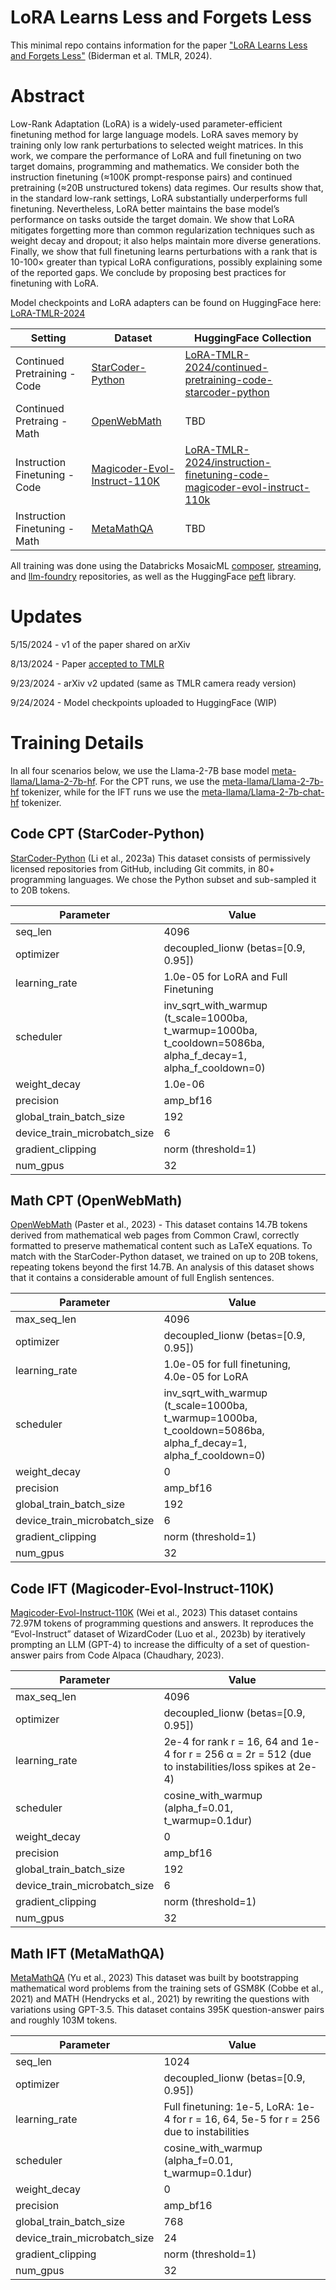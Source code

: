 # LoRA Learns Less and Forgets Less

This minimal repo contains information for the paper ["LoRA Learns Less and Forgets Less"](https://arxiv.org/abs/2405.09673) (Biderman et al. TMLR, 2024).


# Abstract

Low-Rank Adaptation (LoRA) is a widely-used parameter-efficient finetuning method for
large language models. LoRA saves memory by training only low rank perturbations to
selected weight matrices. In this work, we compare the performance of LoRA and full
finetuning on two target domains, programming and mathematics. We consider both the
instruction finetuning (≈100K prompt-response pairs) and continued pretraining (≈20B
unstructured tokens) data regimes. Our results show that, in the standard low-rank settings,
LoRA substantially underperforms full finetuning. Nevertheless, LoRA better maintains the
base model’s performance on tasks outside the target domain. We show that LoRA mitigates
forgetting more than common regularization techniques such as weight decay and dropout;
it also helps maintain more diverse generations. Finally, we show that full finetuning learns
perturbations with a rank that is 10-100× greater than typical LoRA configurations, possibly
explaining some of the reported gaps. We conclude by proposing best practices for finetuning
with LoRA.

Model checkpoints and LoRA adapters can be found on HuggingFace here: [LoRA-TMLR-2024](https://huggingface.co/LoRA-TMLR-2024)


| Setting | Dataset | HuggingFace Collection |
| --------| ------| ------ |
| Continued Pretraining - Code | [StarCoder-Python](https://huggingface.co/datasets/bigcode/starcoderdata) | [LoRA-TMLR-2024/continued-pretraining-code-starcoder-python](https://huggingface.co/collections/LoRA-TMLR-2024/continued-pretraining-code-starcoder-python-66f22ce3b26f416f21f58142) |
| Continued Pretraing - Math | [OpenWebMath](https://huggingface.co/datasets/open-web-math/open-web-math) | TBD |
| Instruction Finetuning - Code | [Magicoder-Evol-Instruct-110K](https://huggingface.co/datasets/ise-uiuc/Magicoder-Evol-Instruct-110K)| [LoRA-TMLR-2024/instruction-finetuning-code-magicoder-evol-instruct-110k](https://huggingface.co/collections/LoRA-TMLR-2024/instruction-finetuning-code-magicoder-evol-instruct-110k-66f224a800152f31e4942a3b) |
| Instruction Finetuning - Math | [MetaMathQA](https://huggingface.co/datasets/meta-math/MetaMathQA) | TBD |

All training was done using the Databricks MosaicML
[composer](https://github.com/mosaicml/composer), [streaming](https://github.com/mosaicml/streaming), and [llm-foundry](https://github.com/mosaicml/llm-foundry) repositories, as well as the HuggingFace [peft](https://huggingface.co/docs/peft/en/index) library.







# Updates

5/15/2024 - v1 of the paper shared on arXiv

8/13/2024 - Paper [accepted to TMLR](https://openreview.net/forum?id=aloEru2qCG)

9/23/2024 - arXiv v2 updated (same as TMLR camera ready version)

9/24/2024 - Model checkpoints uploaded to HuggingFace (WIP)

# Training Details


In all four scenarios below, we use the Llama-2-7B base model [meta-llama/Llama-2-7b-hf](https://huggingface.co/meta-llama/Llama-2-7b-hf). For
the CPT runs, we use the [meta-llama/Llama-2-7b-hf](https://huggingface.co/meta-llama/Llama-2-7b-hf) tokenizer, while for the IFT runs we use the
[meta-llama/Llama-2-7b-chat-hf](https://huggingface.co/meta-llama/Llama-2-7b-chat-hf) tokenizer.

## Code CPT (StarCoder-Python)

[StarCoder-Python](https://huggingface.co/datasets/bigcode/starcoderdata) (Li et al., 2023a) This dataset consists of permissively licensed repositories from GitHub, including Git commits, in 80+ programming languages. We chose the Python
subset and sub-sampled it to 20B tokens.

| Parameter                    | Value                                                                                   |
|------------------------------|-----------------------------------------------------------------------------------------|
| seq_len                      | 4096                                                                                    |
| optimizer                    | decoupled_lionw (betas=[0.9, 0.95])                                                     |
| learning_rate                | 1.0e-05 for LoRA and Full Finetuning                                                    |
| scheduler                    | inv_sqrt_with_warmup (t_scale=1000ba, t_warmup=1000ba, t_cooldown=5086ba, alpha_f_decay=1, alpha_f_cooldown=0) |
| weight_decay                 | 1.0e-06                                                                                 |
| precision                    | amp_bf16                                                                                |
| global_train_batch_size      | 192                                                                                     |
| device_train_microbatch_size | 6                                                                                       |
| gradient_clipping            | norm (threshold=1)                                                                      |
| num_gpus                     | 32                                                                                      |

## Math CPT (OpenWebMath)

[OpenWebMath](https://huggingface.co/datasets/open-web-math/open-web-math) (Paster et al., 2023) - This dataset contains 14.7B tokens derived from mathematical web pages from Common Crawl, correctly formatted to preserve mathematical content such as LaTeX equations. To match with the StarCoder-Python dataset, we trained on up to 20B tokens, repeating tokens beyond the first 14.7B. An analysis of this dataset shows that it contains a considerable amount of full English sentences.

| Parameter                    | Value                                                                                   |
|------------------------------|-----------------------------------------------------------------------------------------|
| max_seq_len                  | 4096                                                                                    |
| optimizer                    | decoupled_lionw (betas=[0.9, 0.95])                                                     |
| learning_rate                | 1.0e-05 for full finetuning, 4.0e-05 for LoRA                                           |
| scheduler                    | inv_sqrt_with_warmup (t_scale=1000ba, t_warmup=1000ba, t_cooldown=5086ba, alpha_f_decay=1, alpha_f_cooldown=0) |
| weight_decay                 | 0                                                                                       |
| precision                    | amp_bf16                                                                                |
| global_train_batch_size      | 192                                                                                     |
| device_train_microbatch_size | 6                                                                                       |
| gradient_clipping            | norm (threshold=1)                                                                      |
| num_gpus                     | 32                                                                                      |

## Code IFT (Magicoder-Evol-Instruct-110K)

[Magicoder-Evol-Instruct-110K](https://huggingface.co/datasets/ise-uiuc/Magicoder-Evol-Instruct-110K) (Wei et al., 2023) This dataset contains 72.97M tokens
of programming questions and answers. It reproduces the “Evol-Instruct” dataset of WizardCoder (Luo et al., 2023b) by iteratively prompting an LLM (GPT-4) to increase the difficulty of a set of question-answer pairs
from Code Alpaca (Chaudhary, 2023).

| Parameter                    | Value                                                                                   |
|------------------------------|-----------------------------------------------------------------------------------------|
| max_seq_len                  | 4096                                                                                    |
| optimizer                    | decoupled_lionw (betas=[0.9, 0.95])                                                     |
| learning_rate                | 2e-4 for rank r = 16, 64 and 1e-4 for r = 256 α = 2r = 512 (due to instabilities/loss spikes at 2e-4) |
| scheduler                    | cosine_with_warmup (alpha_f=0.01, t_warmup=0.1dur)                                      |
| weight_decay                 | 0                                                                                       |
| precision                    | amp_bf16                                                                                |
| global_train_batch_size      | 192                                                                                     |
| device_train_microbatch_size | 6                                                                                       |
| gradient_clipping            | norm (threshold=1)                                                                      |
| num_gpus                     | 32                                                                                      |

## Math IFT (MetaMathQA)

[MetaMathQA](https://huggingface.co/datasets/meta-math/MetaMathQA) (Yu et al., 2023) This dataset was built by bootstrapping mathematical
word problems from the training sets of GSM8K (Cobbe et al., 2021) and MATH (Hendrycks et al., 2021) by
rewriting the questions with variations using GPT-3.5. This dataset contains 395K question-answer pairs and
roughly 103M tokens.

| Parameter                    | Value                                                                                   |
|------------------------------|-----------------------------------------------------------------------------------------|
| seq_len                      | 1024                                                                                    |
| optimizer                    | decoupled_lionw (betas=[0.9, 0.95])                                                     |
| learning_rate                | Full finetuning: 1e-5, LoRA: 1e-4 for r = 16, 64, 5e-5 for r = 256 due to instabilities |
| scheduler                    | cosine_with_warmup (alpha_f=0.01, t_warmup=0.1dur)                                      |
| weight_decay                 | 0                                                                                       |
| precision                    | amp_bf16                                                                                |
| global_train_batch_size      | 768                                                                                     |
| device_train_microbatch_size | 24                                                                                      |
| gradient_clipping            | norm (threshold=1)                                                                      |
| num_gpus                     | 32                                                                                      |
```


